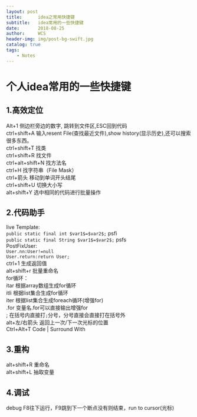```yaml
---
layout: post
title:      idea之常用快捷键
subtitle:   idea常用的一些快捷键
date:       2018-08-25
author:     WCS
header-img: img/post-bg-swift.jpg
catalog: true
tags:
    - Notes
---
```

# 个人idea常用的一些快捷键

## 1.高效定位

Alt+1               侧边栏旁边的数字, 跳转到文件区,ESC回到代码  
ctrl+shift+A        输入resent File(查找最近文件),show history(显示历史),还可以搜索很多东西。  
ctrl+shift+T        找类  
ctrl+shift+R        找文件  
ctrl+alt+shift+N    找方法名  
ctrl+H              找字符串（File Mask）  
ctrl+箭头           移动到单词开头结尾  
ctrl+shift+U        切换大小写  
alt+shift+Y         选中相同的代码进行批量操作  

## 2.代码助手

live Template:  
`public static final int $var1$=$var2$;`    psfi  
`public static final String $var1$=$var2$;` psfs  
PostFixUser:  
`User.nn:User!=null`  
`User.return:return User;`  
ctrl+1          生成返回值  
alt+shift+r     批量重命名  
for循环：  
itar            根据array数组生成for循环  
itli            根据list集合生成for循环  
iter            根据list集合生成foreach循环(增强for)  
.for            变量名.for可以直接输出增强for  
;               在括号内直接打`;`分号，分号直接会直接打在括号外  
alt+左/右箭头    返回上一次/下一次光标的位置  
Ctrl+Alt+T      Code | Surround With  

## 3.重构

alt+shift+R     重命名  
alt+shift+L     抽取变量  

## 4.调试

debug   F8往下运行，F9跳到下一个断点没有则结束，run to cursor(光标)
